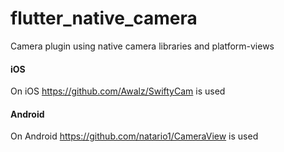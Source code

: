 # flutter_native_camera

Camera plugin using native camera libraries and platform-views

#### iOS

On iOS https://github.com/Awalz/SwiftyCam is used

#### Android

On Android https://github.com/natario1/CameraView is used
